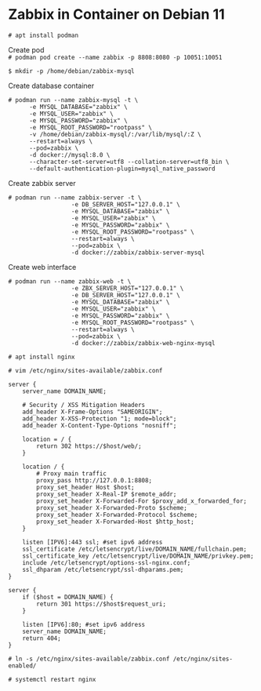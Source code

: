 # Zabbix in Container on Debian 11

`# apt install podman`  

Create pod  
`# podman pod create --name zabbix -p 8808:8080 -p 10051:10051`  

`$ mkdir -p /home/debian/zabbix-mysql`  

Create database container  
```
# podman run --name zabbix-mysql -t \
      -e MYSQL_DATABASE="zabbix" \
      -e MYSQL_USER="zabbix" \
      -e MYSQL_PASSWORD="zabbix" \
      -e MYSQL_ROOT_PASSWORD="rootpass" \
      -v /home/debian/zabbix-mysql/:/var/lib/mysql/:Z \
      --restart=always \
      --pod=zabbix \
      -d docker://mysql:8.0 \
      --character-set-server=utf8 --collation-server=utf8_bin \
      --default-authentication-plugin=mysql_native_password
```

Create zabbix server  
```
# podman run --name zabbix-server -t \
                  -e DB_SERVER_HOST="127.0.0.1" \
                  -e MYSQL_DATABASE="zabbix" \
                  -e MYSQL_USER="zabbix" \
                  -e MYSQL_PASSWORD="zabbix" \
                  -e MYSQL_ROOT_PASSWORD="rootpass" \
                  --restart=always \
                  --pod=zabbix \
                  -d docker://zabbix/zabbix-server-mysql
```

Create web interface
```
# podman run --name zabbix-web -t \
                  -e ZBX_SERVER_HOST="127.0.0.1" \
                  -e DB_SERVER_HOST="127.0.0.1" \
                  -e MYSQL_DATABASE="zabbix" \
                  -e MYSQL_USER="zabbix" \
                  -e MYSQL_PASSWORD="zabbix" \
                  -e MYSQL_ROOT_PASSWORD="rootpass" \
                  --restart=always \
                  --pod=zabbix \
                  -d docker://zabbix/zabbix-web-nginx-mysql
```

`# apt install nginx`  

`# vim /etc/nginx/sites-available/zabbix.conf`  
```
server {
    server_name DOMAIN_NAME;

    # Security / XSS Mitigation Headers
    add_header X-Frame-Options "SAMEORIGIN";
    add_header X-XSS-Protection "1; mode=block";
    add_header X-Content-Type-Options "nosniff";

    location = / {
        return 302 https://$host/web/;
    }

    location / {
        # Proxy main traffic
        proxy_pass http://127.0.0.1:8808;
        proxy_set_header Host $host;
        proxy_set_header X-Real-IP $remote_addr;
        proxy_set_header X-Forwarded-For $proxy_add_x_forwarded_for;
        proxy_set_header X-Forwarded-Proto $scheme;
        proxy_set_header X-Forwarded-Protocol $scheme;
        proxy_set_header X-Forwarded-Host $http_host;
    }

    listen [IPV6]:443 ssl; #set ipv6 address
    ssl_certificate /etc/letsencrypt/live/DOMAIN_NAME/fullchain.pem;
    ssl_certificate_key /etc/letsencrypt/live/DOMAIN_NAME/privkey.pem;
    include /etc/letsencrypt/options-ssl-nginx.conf;
    ssl_dhparam /etc/letsencrypt/ssl-dhparams.pem;
}

server {
    if ($host = DOMAIN_NAME) {
        return 301 https://$host$request_uri;
    }

    listen [IPV6]:80; #set ipv6 address
    server_name DOMAIN_NAME;
    return 404;
}
```

`# ln -s /etc/nginx/sites-available/zabbix.conf /etc/nginx/sites-enabled/`  

`# systemctl restart nginx`  
